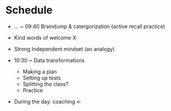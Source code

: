 # Schedule

- ... ~ 09:40 Braindump & catergorization (active recall practice)
- Kind words of welcome X
- Strong Independent mindset (an analogy)

- 10:30 ~ Data transformations
    - Making a plan
    - Setting up tests
    - Splitting the class?
    - Practice
- During the day: coaching <-

